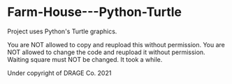 # Farm-House---Python-Turtle
Project uses Python's Turtle graphics.


You are NOT allowed to copy and reupload this without permission.
You are NOT allowed to change the code and reupload it without permission.
Waiting square must NOT be changed. It took a while.


Under copyright of DRAGE Co. 2021
